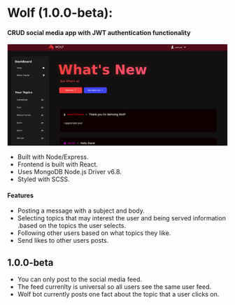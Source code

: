 # Wolf (1.0.0-beta):

#### CRUD social media app with JWT authentication functionality

![Wolf Picture](/src/assets/wolfSS.png)

- Built with Node/Express.
- Frontend is built with React.
- Uses MongoDB Node.js Driver v6.8.
- Styled with SCSS.

#### Features
- Posting a message with a subject and body.
- Selecting topics that may interest the user and being served information .based on the topics the user selects.
- Following other users based on what topics they like.
- Send likes to other users posts.


## 1.0.0-beta
- You can only post to the social media feed.
- The feed currenlty is universal so all users see the same user feed.
- Wolf bot currently posts one fact about the topic that a user clicks on.
